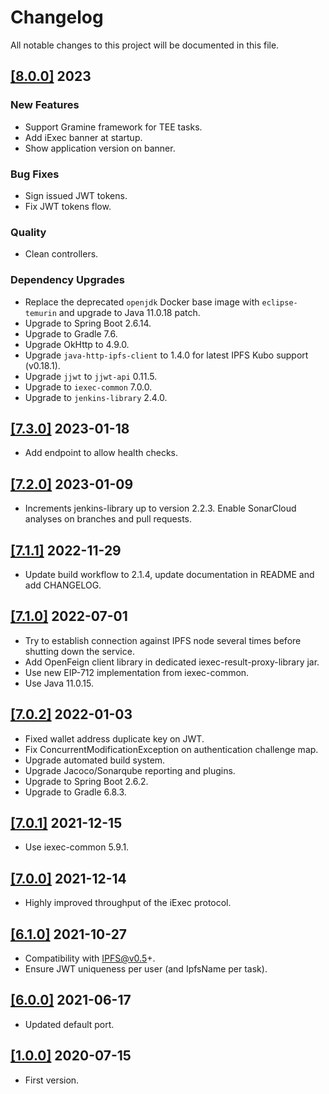 # Changelog

All notable changes to this project will be documented in this file.

## [[8.0.0]](https://github.com/iExecBlockchainComputing/iexec-result-proxy/releases/tag/v8.0.0) 2023

### New Features
* Support Gramine framework for TEE tasks.
* Add iExec banner at startup.
* Show application version on banner.
### Bug Fixes
* Sign issued JWT tokens.
* Fix JWT tokens flow.
### Quality
* Clean controllers.
### Dependency Upgrades
* Replace the deprecated `openjdk` Docker base image with `eclipse-temurin` and upgrade to Java 11.0.18 patch.
* Upgrade to Spring Boot 2.6.14.
* Upgrade to Gradle 7.6.
* Upgrade OkHttp to 4.9.0.
* Upgrade `java-http-ipfs-client` to 1.4.0 for latest IPFS Kubo support (v0.18.1).
* Upgrade `jjwt` to `jjwt-api` 0.11.5.
* Upgrade to `iexec-common` 7.0.0.
* Upgrade to `jenkins-library` 2.4.0.

## [[7.3.0]](https://github.com/iExecBlockchainComputing/iexec-result-proxy/releases/tag/v7.3.0) 2023-01-18

* Add endpoint to allow health checks.

## [[7.2.0]](https://github.com/iExecBlockchainComputing/iexec-result-proxy/releases/tag/v7.2.0) 2023-01-09

* Increments jenkins-library up to version 2.2.3. Enable SonarCloud analyses on branches and pull requests.

## [[7.1.1]](https://github.com/iExecBlockchainComputing/iexec-result-proxy/releases/tag/v7.1.1) 2022-11-29

* Update build workflow to 2.1.4, update documentation in README and add CHANGELOG.

## [[7.1.0]](https://github.com/iExecBlockchainComputing/iexec-result-proxy/releases/tag/v7.1.0) 2022-07-01

* Try to establish connection against IPFS node several times before shutting down the service.
* Add OpenFeign client library in dedicated iexec-result-proxy-library jar.
* Use new EIP-712 implementation from iexec-common.
* Use Java 11.0.15.

## [[7.0.2]](https://github.com/iExecBlockchainComputing/iexec-result-proxy/releases/tag/v7.0.2) 2022-01-03

* Fixed wallet address duplicate key on JWT.
* Fix ConcurrentModificationException on authentication challenge map.
* Upgrade automated build system.
* Upgrade Jacoco/Sonarqube reporting and plugins.
* Upgrade to Spring Boot 2.6.2.
* Upgrade to Gradle 6.8.3.

## [[7.0.1]](https://github.com/iExecBlockchainComputing/iexec-result-proxy/releases/tag/v7.0.1) 2021-12-15

* Use iexec-common 5.9.1.

## [[7.0.0]](https://github.com/iExecBlockchainComputing/iexec-result-proxy/releases/tag/v7.0.0) 2021-12-14

* Highly improved throughput of the iExec protocol.

## [[6.1.0]](https://github.com/iExecBlockchainComputing/iexec-result-proxy/releases/tag/v6.1.0) 2021-10-27

* Compatibility with IPFS@v0.5+.
* Ensure JWT uniqueness per user (and IpfsName per task).

## [[6.0.0]](https://github.com/iExecBlockchainComputing/iexec-result-proxy/releases/tag/v6.0.0) 2021-06-17

* Updated default port.

## [[1.0.0]](https://github.com/iExecBlockchainComputing/iexec-result-proxy/releases/tag/1.0.0) 2020-07-15

* First version.
